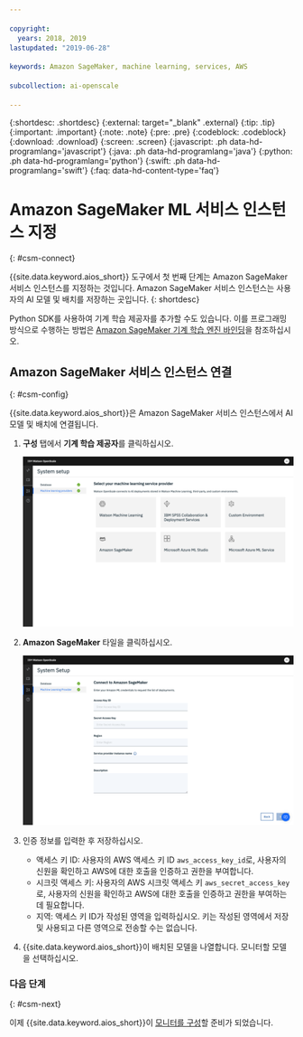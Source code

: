```yaml
---

copyright:
  years: 2018, 2019
lastupdated: "2019-06-28"

keywords: Amazon SageMaker, machine learning, services, AWS

subcollection: ai-openscale

---
```


{:shortdesc: .shortdesc}
{:external: target="_blank" .external}
{:tip: .tip}
{:important: .important}
{:note: .note}
{:pre: .pre}
{:codeblock: .codeblock}
{:download: .download}
{:screen: .screen}
{:javascript: .ph data-hd-programlang='javascript'}
{:java: .ph data-hd-programlang='java'}
{:python: .ph data-hd-programlang='python'}
{:swift: .ph data-hd-programlang='swift'}
{:faq: data-hd-content-type='faq'}

# Amazon SageMaker ML 서비스 인스턴스 지정
{: #csm-connect}

{{site.data.keyword.aios_short}} 도구에서 첫 번째 단계는 Amazon SageMaker 서비스 인스턴스를 지정하는 것입니다. Amazon SageMaker 서비스 인스턴스는 사용자의 AI 모델 및 배치를 저장하는 곳입니다.
{: shortdesc}

Python SDK를 사용하여 기계 학습 제공자를 추가할 수도 있습니다. 이를 프로그래밍 방식으로 수행하는 방법은 [Amazon SageMaker 기계 학습 엔진 바인딩](/docs/services/ai-openscale?topic=ai-openscale-cml-connect#cml-smbind)을 참조하십시오.

## Amazon SageMaker 서비스 인스턴스 연결
{: #csm-config}

{{site.data.keyword.aios_short}}은 Amazon SageMaker 서비스 인스턴스에서 AI 모델 및 배치에 연결됩니다.

1.  **구성** 탭에서 **기계 학습 제공자**를 클릭하십시오. 

    ![지원되는 기계 학습 엔진에 대한 타일과 함께 기계 학습 서비스 제공자 선택 화면이 표시됨](images/wos-machine-learning-providers-selection.png)

1.  **Amazon SageMaker** 타일을 클릭하십시오. 

    ![Amazon SageMaker 서비스 인증 정보 입력](images/connect-sage-cred.png)

1.  인증 정보를 입력한 후 저장하십시오. 

    - 액세스 키 ID: 사용자의 AWS 액세스 키 ID `aws_access_key_id`로, 사용자의 신원을 확인하고 AWS에 대한 호출을 인증하고 권한을 부여합니다.
    - 시크릿 액세스 키: 사용자의 AWS 시크릿 액세스 키 `aws_secret_access_key`로, 사용자의 신원을 확인하고 AWS에 대한 호출을 인증하고 권한을 부여하는 데 필요합니다.
    - 지역: 액세스 키 ID가 작성된 영역을 입력하십시오. 키는 작성된 영역에서 저장 및 사용되고 다른 영역으로 전송할 수는 없습니다.

1.  {{site.data.keyword.aios_short}}이 배치된 모델을 나열합니다. 모니터할 모델을 선택하십시오. 

### 다음 단계
{: #csm-next}

이제 {{site.data.keyword.aios_short}}이 [모니터를 구성](/docs/services/ai-openscale?topic=ai-openscale-mo-config)할 준비가 되었습니다. 
